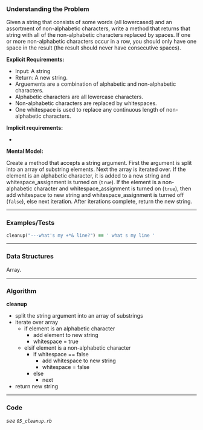 ### Understanding the Problem
Given a string that consists of some words (all lowercased) and an assortment of non-alphabetic characters, write a method that returns that string with all of the non-alphabetic characters replaced by spaces. If one or more non-alphabetic characters occur in a row, you should only have one space in the result (the result should never have consecutive spaces).

**Explicit Requirements:**

- Input: A string
- Return: A new string.
- Arguements are a combination of alphabetic and non-alphabetic characters.
- Alphabetic characters are all lowercase characters.
- Non-alphabetic characters are replaced by whitespaces.
- One whitespace is used to replace any continuous length of non-alphabetic characters.

**Implicit requirements:**

-

**Mental Model:**

Create a method that accepts a string argument.  First the argument is split into an array of substring elements.  Next the array is iterated over.  If the element is an alphabetic character, it is added to a new string and whitespace_assignment is turned on (`true`).  If the element is a non-alphabetic character and whitespace_assignment is turned on (`true`), then add whitespace to new string and whitespace_assignment is turned off (`false`), else next iteration.  After iterations complete, return the new string.

---
### Examples/Tests
```ruby
cleanup("---what's my +*& line?") == ' what s my line '
```
---
### Data Structures
Array.

---
### Algorithm
**cleanup**
- split the string argument into an array of substrings
- iterate over array
  - if element is an alphabetic character
    - add element to new string
    - whitespace = true
  - elsif element is a non-alphabetic character
    - if whitespace == false
      - add whitespace to new string
      - whitespace = false
    - else
      - next
- return new string

---
### Code
*see `05_cleanup.rb`*
